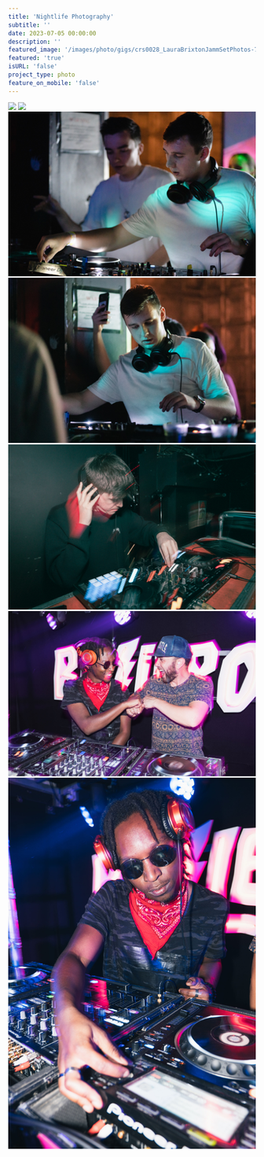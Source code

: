 ```yaml
---
title: 'Nightlife Photography'
subtitle: ''
date: 2023-07-05 00:00:00
description: ''
featured_image: '/images/photo/gigs/crs0028_LauraBrixtonJammSetPhotos-7.jpg'
featured: 'true'
isURL: 'false'
project_type: photo
feature_on_mobile: 'false'
---
```


<div class="gallery" data-columns="2">
    <img src="/images/photo/gigs/crs0028_LauraBrixtonJammSetPhotos-7.jpg">
    <img src="/images/photo/gigs/crs0028_LauraBrixtonJammSetPhotos-3.jpg">
    <img src="/images/photo/gigs/web_LewysJonesNYEGig-1.jpg">
    <img src="/images/photo/gigs/web_LewysJonesNYEGig-2.jpg">
    <img src="/images/photo/gigs/bumb-launch-party-6.jpg">
    <img src="/images/photo/gigs/RAPTURE-SUMMER-JAM-1.jpg">
    <img src="/images/photo/gigs/RAPTURE-SUMMER-JAM-2.jpg">
</div>
